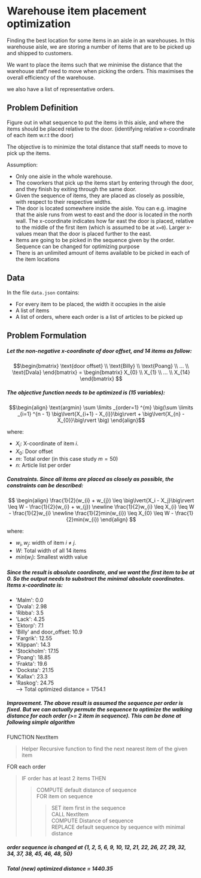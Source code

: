 # Warehouse item placement optimization

Finding the best location for some items in an aisle in an warehouses.
In this warehouse aisle, we are storing a number of items that are to be picked up and shipped to customers.

We want to place the items such that we minimise the distance that the warehouse staff need to move when picking the orders.
This maximises the overall efficiency of the warehouse.

we also have a list of representative orders.

## Problem Definition

Figure out in what sequence to put the items in this aisle, and where the items should be placed relative to the door.
(identifying relative x-coordinate of each item w.r.t the door)

The objective is to minimize the total distance that staff needs to move to pick up the items.

Assumption:

- Only one aisle in the whole warehouse.
- The coworkers that pick up the items start by entering through the door, and they finish by exiting through the same door.
- Given the sequence of items, they are placed as closely as possible, with respect to their respective widths.
- The door is located somewhere inside the aisle. You can e.g. imagine that the aisle runs from west to east and the door is located in the north wall. The x-coordinate indicates how far east the door is placed, relative to the middle of the first item (which is assumed to be at `x=0`). Larger x-values mean that the door is placed further to the east.
- Items are going to be picked in the sequence given by the order. Sequence can be changed for optimizing purpose
- There is an unlimited amount of items available to be picked in each of the item locations

## Data

In the file `data.json` contains:

- For every item to be placed, the width it occupies in the aisle
- A list of items
- A list of orders, where each order is a list of articles to be picked up

## Problem Formulation

##### Let the non-negative x-coordinate of door offset, and 14 items as follow:

$$\begin{bmatrix} \text{door offset} \\ \text{Billy} \\ \text{Poang} \\ ... \\ \text{Dvala} \end{bmatrix} = \begin{bmatrix} X_{0} \\ X_{1} \\ ... \\ X_{14} \end{bmatrix} $$

##### The objective function needs to be optimized is (15 variables):

$$\begin{align}
\text{argmin}
\sum \limits _{order=1} ^{m} \big(\sum \limits _{i=1} ^{n - 1} \big\lvert{X_{i+1} - X_{i}}\big\rvert + \big\lvert{X_{n} - X_{0}}\big\rvert \big)
\end{align}$$

where:

- $X_{i}$: X-coordinate of item $i$. <br>
- $X_0$: Door offset <br>
- $m$: Total order (in this case study $m = 50$) <br>
- $n$: Article list per order<br>

##### Constraints. Since all items are placed as closely as possible, the constraints can be described:

$$
\begin{align}
\frac{1}{2}(w_{i} + w_{j}) \leq \big\lvert{X_i - X_j}\big\rvert \leq W - \frac{1}{2}(w_{i} + w_{j}) \newline
\frac{1}{2}w_{i} \leq X_{i} \leq W - \frac{1}{2}w_{i} \newline
\frac{1}{2}min(w_{i}) \leq X_{0} \leq W - \frac{1}{2}min(w_{i})
\end{align}
$$

where:

- $w_{i}, w_{j}$: width of item $i$ $\neq$ $j$. <br>
- $W$: Total width of all 14 items <br>
- $min(w_{i})$: Smallest width value <br>

##### Since the result is absolute coordinate, and we want the first item to be at 0. So the output needs to substract the minimal absolute coordinates. Items x-coordinate is:

- 'Malm': 0.0 <br>
- 'Dvala': 2.98 <br>
- 'Ribba': 3.5 <br>
- 'Lack': 4.25 <br>
- 'Ektorp': 7.1 <br>
- 'Billy' and door_offset: 10.9 <br>
- 'Fargrik': 12.55 <br>
- 'Klippan': 14.3 <br>
- 'Stockholm': 17.15 <br>
- 'Poang': 18.85 <br>
- 'Frakta': 19.6 <br>
- 'Docksta': 21.15 <br>
- 'Kallax': 23.3 <br>
- 'Raskog': 24.75 <br>
  --> Total optimized distance = 1754.1

##### Improvement. The above result is assumed the sequence per order is fixed. But we can actually permute the sequence to optimize the walking distance for each order (>= 2 item in sequence). This can be done at following simple algorithm

FUNCTION NextItem <br>

> Helper Recursive function to find the next nearest item of the given item <br>

FOR each order <br>

> IF order has at least 2 items THEN <br>
>
> > COMPUTE default distance of sequence <br>
> > FOR item on sequence <br>
> >
> > > SET item first in the sequence <br>
> > > CALL NextItem <br>
> > > COMPUTE Distance of sequence <br>
> > > REPLACE default sequence by sequence with minimal distance <br>

##### order sequence is changed at {1, 2, 5, 6, 9, 10, 12, 21, 22, 26, 27, 29, 32, 34, 37, 38, 45, 46, 48, 50}

##### Total (new) optimized distance = 1440.35
